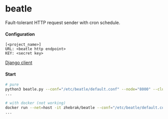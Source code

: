 # beatle

Fault-tolerant HTTP request sender with cron schedule.

#### Configuration

```
[<project_name>]
URL: <beatle http endpoint>
KEY: <secret key>
```

[Django client](https://github.com/zhebrak/django-beatle/)


#### Start
```bash
# pure
python3 beatle.py --conf="/etc/beatle/default.conf" --node="8000" --cluster="8000 8001 8002" &
...

# with docker (not working)
docker run --net=host -it zhebrak/beatle --conf="/etc/beatle/default.conf" --node="8000" --cluster="8000 8001 8002"
...
```
